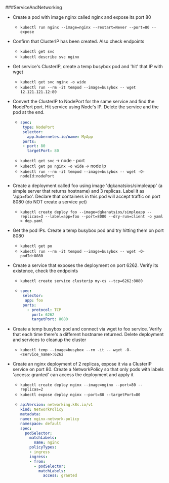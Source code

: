 ###ServiceAndNetworking
* Create a pod with image nginx called nginx and expose its port 80
  * ```kubectl run nginx --image=nginx --restart=Never --port=80 --expose```
* Confirm that ClusterIP has been created. Also check endpoints
  * ```kubectl get svc```
  * ```kubectl describe svc nginx```
* Get service's ClusterIP, create a temp busybox pod and 'hit' that IP with wget
  * ```kubectl get svc nginx -o wide```
  * ```kubectl run --rm -it tempod --image=busybox -- wget 12.121.121.12:80```
* Convert the ClusterIP to NodePort for the same service and find the NodePort port. Hit service using Node's IP. Delete the service and the pod at the end.
  * ```yaml
    spec:
     type: NodePort
     selector:
       app.kubernetes.io/name: MyApp
     ports:
     - port: 80
       targetPort: 80
    ```
  * ```kubectl get svc```  -> node - port
  * ```kubectl get po nginx -o wide``` -> node ip
  * ```kubectl run --rm -it tempod --image=busybox -- wget -O- nodeId:nodePort```
* Create a deployment called foo using image 'dgkanatsios/simpleapp' (a simple server that returns hostname) and 3 replicas. Label it as 'app=foo'. Declare that containers in this pod will accept traffic on port 8080 (do NOT create a service yet)
  * ```kubectl create deploy foo --image=dgkanatsios/simpleapp --replicas=3 --label=app=foo --port=8080 --dry-run=client -o yaml > dep.yaml``` 
* Get the pod IPs. Create a temp busybox pod and try hitting them on port 8080
  * ```kubectl get po ```
  * ```kubectl run --rm -it tempod --image=busybox -- wget -O- podId:8080```
* Create a service that exposes the deployment on port 6262. Verify its existence, check the endpoints
  * ```kubectl create service clusterip my-cs --tcp=6262:8080```
  * ```yaml
    spec:
     selector:
      app: foo
     ports:
       - protocol: TCP
         port: 6262
         targetPort: 8080
    ```
* Create a temp busybox pod and connect via wget to foo service. Verify that each time there's a different hostname returned. Delete deployment and services to cleanup the cluster
  * ```kubectl temp --image=busybox --rm -it -- wget -O- <service_name>:6262```

* Create an nginx deployment of 2 replicas, expose it via a ClusterIP service on port 80. Create a NetworkPolicy so that only pods with labels 'access: granted' can access the deployment and apply it
  * ```kubectl create deploy nginx --image=nginx --port=80 --replicas=2```
  * ```kubectl expose deploy nginx --port=80 --targetPort=80```
  * ```yaml
    apiVersion: networking.k8s.io/v1
    kind: NetworkPolicy
    metadata:
    name: nginx-network-policy
    namespace: default
    spec:
      podSelector:
        matchLabels:
          name: nginx
        policyTypes:
        - ingress
        ingress:
        - from:
          - podSelector:
            matchLabels:
              access: granted   
    ```